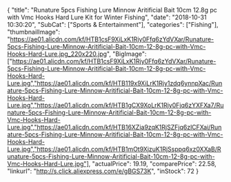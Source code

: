 {
	"title": "Runature 5pcs Fishing Lure Minnow Aritificial Bait 10cm 12.8g pc with Vmc Hooks Hard Lure Kit for Winter Fishing",
	"date": "2018-10-31 10:30:20",
	"SubCat": ["Sports & Entertainment"],
	"categories": ["Fishing"],
	"thumbnailImage": "https://ae01.alicdn.com/kf/HTB1csF9XiLxK1Rjy0Ffq6zYdVXar/Runature-5pcs-Fishing-Lure-Minnow-Aritificial-Bait-10cm-12-8g-pc-with-Vmc-Hooks-Hard-Lure.jpg_220x220.jpg",
	"BigImage": ["https://ae01.alicdn.com/kf/HTB1csF9XiLxK1Rjy0Ffq6zYdVXar/Runature-5pcs-Fishing-Lure-Minnow-Aritificial-Bait-10cm-12-8g-pc-with-Vmc-Hooks-Hard-Lure.jpg","https://ae01.alicdn.com/kf/HTB119x9XiLrK1Rjy1zdq6ynnpXac/Runature-5pcs-Fishing-Lure-Minnow-Aritificial-Bait-10cm-12-8g-pc-with-Vmc-Hooks-Hard-Lure.jpg","https://ae01.alicdn.com/kf/HTB1gCX9XoLrK1Rjy0Fjq6zYXFXa7/Runature-5pcs-Fishing-Lure-Minnow-Aritificial-Bait-10cm-12-8g-pc-with-Vmc-Hooks-Hard-Lure.jpg","https://ae01.alicdn.com/kf/HTB16XZia9zqK1RjSZFjq6zlCFXai/Runature-5pcs-Fishing-Lure-Minnow-Aritificial-Bait-10cm-12-8g-pc-with-Vmc-Hooks-Hard-Lure.jpg","https://ae01.alicdn.com/kf/HTB1mOt9XjzuK1RjSsppq6xz0XXaB/Runature-5pcs-Fishing-Lure-Minnow-Aritificial-Bait-10cm-12-8g-pc-with-Vmc-Hooks-Hard-Lure.jpg"],
	"actualPrice": 19.19,
	"comparePrice": 22.58,
	"linkurl": "http://s.click.aliexpress.com/e/gBGS73K",
	"inStock": 72
}

